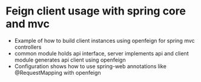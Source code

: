 # Feign client usage with spring core and mvc

- Example of how to build client instances using openfeign for spring mvc controllers
- common module holds api interface, server implements api and client module generates api client using openfeign
- Configuration shows how to use spring-web annotations like @RequestMapping with openfeign